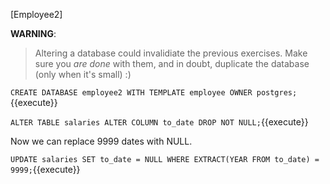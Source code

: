 [Employee2]

**WARNING**: 
> Altering a database could invalidiate the previous exercises. 
> Make sure you *are done* with them, and in doubt, duplicate the database (only when it's small) :)

``
CREATE DATABASE employee2
WITH TEMPLATE employee
OWNER postgres;
``{{execute}}

``
ALTER TABLE salaries ALTER COLUMN to_date DROP NOT NULL;
``{{execute}}

Now we can replace 9999 dates with NULL.

``
UPDATE salaries SET to_date = NULL WHERE EXTRACT(YEAR FROM to_date) = 9999;
``{{execute}}

